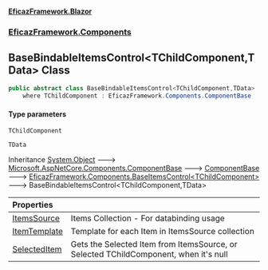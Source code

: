 #### [EficazFramework.Blazor](EficazFrameworkData.md 'EficazFramework Data')
### [EficazFramework.Components](EficazFrameworkData.md#EficazFramework.Components 'EficazFramework.Components')

## BaseBindableItemsControl<TChildComponent,TData> Class

```csharp
public abstract class BaseBindableItemsControl<TChildComponent,TData> : EficazFramework.Components.BaseItemsControl<TChildComponent>
    where TChildComponent : EficazFramework.Components.ComponentBase
```
#### Type parameters

<a name='EficazFramework.Components.BaseBindableItemsControl_TChildComponent,TData_.TChildComponent'></a>

`TChildComponent`

<a name='EficazFramework.Components.BaseBindableItemsControl_TChildComponent,TData_.TData'></a>

`TData`

Inheritance [System.Object](https://docs.microsoft.com/en-us/dotnet/api/System.Object 'System.Object') &#129106; [Microsoft.AspNetCore.Components.ComponentBase](https://docs.microsoft.com/en-us/dotnet/api/Microsoft.AspNetCore.Components.ComponentBase 'Microsoft.AspNetCore.Components.ComponentBase') &#129106; [ComponentBase](EficazFramework.Components/ComponentBase.md 'EficazFramework.Components.ComponentBase') &#129106; [EficazFramework.Components.BaseItemsControl&lt;](EficazFramework.Components/BaseItemsControl_TChildComponent_.md 'EficazFramework.Components.BaseItemsControl<TChildComponent>')[TChildComponent](EficazFramework.Components/BaseBindableItemsControl_TChildComponent,TData_.md#EficazFramework.Components.BaseBindableItemsControl_TChildComponent,TData_.TChildComponent 'EficazFramework.Components.BaseBindableItemsControl<TChildComponent,TData>.TChildComponent')[&gt;](EficazFramework.Components/BaseItemsControl_TChildComponent_.md 'EficazFramework.Components.BaseItemsControl<TChildComponent>') &#129106; BaseBindableItemsControl<TChildComponent,TData>

| Properties | |
| :--- | :--- |
| [ItemsSource](EficazFramework.Components/BaseBindableItemsControl_TChildComponent,TData_/ItemsSource.md 'EficazFramework.Components.BaseBindableItemsControl<TChildComponent,TData>.ItemsSource') | Items Collection - For databinding usage |
| [ItemTemplate](EficazFramework.Components/BaseBindableItemsControl_TChildComponent,TData_/ItemTemplate.md 'EficazFramework.Components.BaseBindableItemsControl<TChildComponent,TData>.ItemTemplate') | Template for each Item in ItemsSource collection |
| [SelectedItem](EficazFramework.Components/BaseBindableItemsControl_TChildComponent,TData_/SelectedItem.md 'EficazFramework.Components.BaseBindableItemsControl<TChildComponent,TData>.SelectedItem') | Gets the Selected Item from ItemsSource, or Selected TChildComponent, when it's null |
